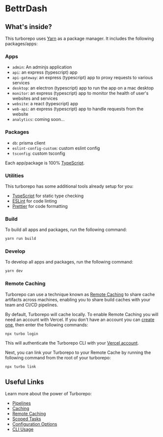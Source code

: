 # BettrDash

## What's inside?

This turborepo uses [Yarn](https://classic.yarnpkg.com/) as a package manager. It includes the following packages/apps:

### Apps

- `admin`: An adminjs application
- `api`: an express (typescript) app
- `api-gateway`: an express (typescript) app to proxy requests to various services
- `desktop`: an electron (typescript) app to run the app on a mac desktop
- `monitor`: an express (typescript) app to monitor the health of user's websites and services 
- `website`: a react (typescript) app 
- `web-api`: an express (typescript) app to handle requests from the website
- `analytics`: coming soon...
### Packages

- `db`: prisma client
- `eslint-config-custom`: custom eslint config
- `tsconfig`: custom tsconfig


Each app/package is 100% [TypeScript](https://www.typescriptlang.org/).

### Utilities

This turborepo has some additional tools already setup for you:

- [TypeScript](https://www.typescriptlang.org/) for static type checking
- [ESLint](https://eslint.org/) for code linting
- [Prettier](https://prettier.io) for code formatting

### Build

To build all apps and packages, run the following command:

```bash
yarn run build
```

### Develop

To develop all apps and packages, run the following command:

```bash
yarn dev
```

### Remote Caching

Turborepo can use a technique known as [Remote Caching](https://turborepo.org/docs/core-concepts/remote-caching) to share cache artifacts across machines, enabling you to share build caches with your team and CI/CD pipelines.

By default, Turborepo will cache locally. To enable Remote Caching you will need an account with Vercel. If you don't have an account you can [create one](https://vercel.com/signup), then enter the following commands:

```bash
npx turbo login
```

This will authenticate the Turborepo CLI with your [Vercel account](https://vercel.com/docs/concepts/personal-accounts/overview).

Next, you can link your Turborepo to your Remote Cache by running the following command from the root of your turborepo:

```
npx turbo link
```

## Useful Links

Learn more about the power of Turborepo:

- [Pipelines](https://turborepo.org/docs/core-concepts/pipelines)
- [Caching](https://turborepo.org/docs/core-concepts/caching)
- [Remote Caching](https://turborepo.org/docs/core-concepts/remote-caching)
- [Scoped Tasks](https://turborepo.org/docs/core-concepts/scopes)
- [Configuration Options](https://turborepo.org/docs/reference/configuration)
- [CLI Usage](https://turborepo.org/docs/reference/command-line-reference)
